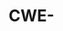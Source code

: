 # CWE-<ID> <Title> — Report

Generated: <YYYY-MM-DD HH:MM TZ>
Target: <proto://host:port>
Tools: <IDA MCP | Ghidra>, probe scripts: <scripts/...>

## 1) Summary
<One-paragraph summary of vulnerability and impact>

## 2) Environment
- Binary/Version: <if known>
- Analysis tools: <versions>
- Probe scripts & flags: <if any>

## 3) Dynamic Evidence
- Payloads tried: <list>
- Responses/indicators: <status codes, keywords>
- POC disclosure (if any): <brief snippet>

## 4) Static Analysis (Role-Based)
- Route→Handler→Utility→Sink: <short chain(s)>
- Controls observed (order): <decode | validate | canonicalize | prefix | sink>
- Gaps: <what is missing/misordered>

## 5) Root Cause
<Where/why the control chain breaks>

## 6) Fix Guidance
- <Control sequence and patch points>

## 7) Verification Checklist
- Static re‑inspection: <list>
- Dynamic re‑probe: <list>

